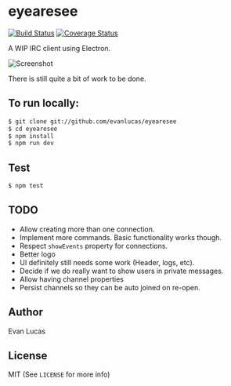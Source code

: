 # eyearesee

[![Build Status](https://travis-ci.org/evanlucas/eyearesee.svg)](https://travis-ci.org/evanlucas/eyearesee)
[![Coverage Status](https://coveralls.io/repos/evanlucas/eyearesee/badge.svg?branch=master&service=github)](https://coveralls.io/github/evanlucas/eyearesee?branch=master)

A WIP IRC client using Electron.

![Screenshot](https://raw.githubusercontent.com/evanlucas/eyearesee/master/screenshot.png)

There is still quite a bit of work to be done.

## To run locally:

```bash
$ git clone git://github.com/evanlucas/eyearesee
$ cd eyearesee
$ npm install
$ npm run dev
```

## Test

```bash
$ npm test
```

## TODO

- Allow creating more than one connection.
- Implement more commands. Basic functionality works though.
- Respect `showEvents` property for connections.
- Better logo
- UI definitely still needs some work (Header, logs, etc).
- Decide if we do really want to show users in private messages.
- Allow having channel properties
- Persist channels so they can be auto joined on re-open.

## Author

Evan Lucas

## License

MIT (See `LICENSE` for more info)
